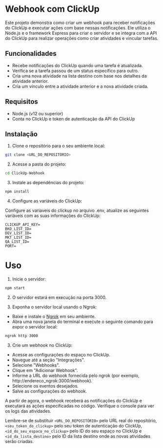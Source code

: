 # Webhook com ClickUp

Este projeto demonstra como criar um webhook para receber notificações do ClickUp e executar ações com base nessas notificações. Ele utiliza o Node.js e o framework Express para criar o servidor e se integra com a API do ClickUp para realizar operações como criar atividades e vincular tarefas.

## Funcionalidades

- Recebe notificações do ClickUp quando uma tarefa é atualizada.
- Verifica se a tarefa passou de um status específico para outro.
- Cria uma nova atividade na lista destino com base nos detalhes da atividade anterior.
- Cria um vínculo entre a atividade anterior e a nova atividade criada.

## Requisitos

- Node.js (v12 ou superior)
- Conta no ClickUp e token de autenticação da API do ClickUp

## Instalação

1. Clone o repositório para o seu ambiente local:

```bash
git clone <URL_DO_REPOSITÓRIO>
```


2. Acesse a pasta do projeto:

```bash
cd ClickUp-Webhook
```

3. Instale as dependências do projeto:

```bash
npm install
```

4. Configure as variáveis do ClickUp:

Configure as variaveis do clickup no arquivo .env, atualize as seguintes variáveis com as suas informações do ClickUp:

```env
CLICKUP_API_KEY=
BKO_LIST_ID=
DEV_LIST_ID=
MKT_LIST_ID=
QA_LIST_ID=
PORT=
```
# Uso

1. Inicie o servidor:

```bash
npm start
```

2. O servidor estará em execução na porta 3000.

3. Exponha o servidor local usando o Ngrok:

- Baixe e instale o [Ngrok](https://ngrok.com/) em seu ambiente.
- Abra uma nova janela do terminal e execute o seguinte comando para expor o servidor local:

```bash
ngrok http 3000
```

3. Crie um webhook no ClickUp:

- Acesse as configurações do espaço no ClickUp.
- Navegue até a seção "Integrações".
- Selecione "Webhooks".
- Clique em "Adicionar Webhook".
- Informe a URL do webhook fornecida pelo ngrok (por exemplo, http://endereco_ngrok:3000/webhook).
- Selecione os eventos desejados.
- Salve as configurações do webhook.

A partir de agora, o webhook receberá as notificações do ClickUp e executará as ações especificadas no código. Verifique o console para ver os logs das atividades.

Lembre-se de substituir `<URL_DO_REPOSITÓRIO>` pelo URL real do repositório, `<seu_token_do_clickup>` pelo seu token de autenticação do ClickUp, `<id_do_seu_espaco_no_clickup>` pelo ID do seu espaço no ClickUp e `<id_da_lista_destino>` pelo ID da lista destino onde as novas atividades serão criadas.
